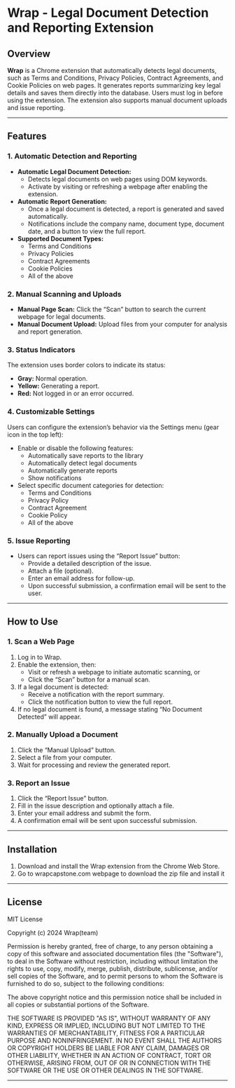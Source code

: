 # Wrap - Legal Document Detection and Reporting Extension

## Overview
**Wrap** is a Chrome extension that automatically detects legal documents, such as Terms and Conditions, Privacy Policies, Contract Agreements, and Cookie Policies on web pages. It generates reports summarizing key legal details and saves them directly into the database. Users must log in before using the extension. The extension also supports manual document uploads and issue reporting.

---

## Features

### 1. Automatic Detection and Reporting
- **Automatic Legal Document Detection:**
  - Detects legal documents on web pages using DOM keywords.
  - Activate by visiting or refreshing a webpage after enabling the extension.
- **Automatic Report Generation:**
  - Once a legal document is detected, a report is generated and saved automatically.
  - Notifications include the company name, document type, document date, and a button to view the full report.
- **Supported Document Types:**
  - Terms and Conditions
  - Privacy Policies
  - Contract Agreements
  - Cookie Policies
  - All of the above

### 2. Manual Scanning and Uploads
- **Manual Page Scan:** Click the “Scan” button to search the current webpage for legal documents.
- **Manual Document Upload:** Upload files from your computer for analysis and report generation.

### 3. Status Indicators
The extension uses border colors to indicate its status:
- **Gray:** Normal operation.
- **Yellow:** Generating a report.
- **Red:** Not logged in or an error occurred.

### 4. Customizable Settings
Users can configure the extension’s behavior via the Settings menu (gear icon in the top left):
- Enable or disable the following features:
  - Automatically save reports to the library
  - Automatically detect legal documents
  - Automatically generate reports
  - Show notifications
- Select specific document categories for detection:
  - Terms and Conditions
  - Privacy Policy
  - Contract Agreement
  - Cookie Policy
  - All of the above

### 5. Issue Reporting
- Users can report issues using the “Report Issue” button:
  - Provide a detailed description of the issue.
  - Attach a file (optional).
  - Enter an email address for follow-up.
  - Upon successful submission, a confirmation email will be sent to the user.

---

## How to Use

### 1. Scan a Web Page
1. Log in to Wrap.
2. Enable the extension, then:
   - Visit or refresh a webpage to initiate automatic scanning, or
   - Click the “Scan” button for a manual scan.
3. If a legal document is detected:
   - Receive a notification with the report summary.
   - Click the notification button to view the full report.
4. If no legal document is found, a message stating “No Document Detected” will appear.

### 2. Manually Upload a Document
1. Click the “Manual Upload” button.
2. Select a file from your computer.
3. Wait for processing and review the generated report.

### 3. Report an Issue
1. Click the “Report Issue” button.
2. Fill in the issue description and optionally attach a file.
3. Enter your email address and submit the form.
4. A confirmation email will be sent upon successful submission.

---

## Installation
1. Download and install the Wrap extension from the Chrome Web Store.
2. Go to wrapcapstone.com webpage to download the zip file and install it

---

## License
MIT License

Copyright (c) 2024 Wrap(team)

Permission is hereby granted, free of charge, to any person obtaining a copy
of this software and associated documentation files (the "Software"), to deal
in the Software without restriction, including without limitation the rights
to use, copy, modify, merge, publish, distribute, sublicense, and/or sell
copies of the Software, and to permit persons to whom the Software is
furnished to do so, subject to the following conditions:

The above copyright notice and this permission notice shall be included in all
copies or substantial portions of the Software.

THE SOFTWARE IS PROVIDED "AS IS", WITHOUT WARRANTY OF ANY KIND, EXPRESS OR
IMPLIED, INCLUDING BUT NOT LIMITED TO THE WARRANTIES OF MERCHANTABILITY,
FITNESS FOR A PARTICULAR PURPOSE AND NONINFRINGEMENT. IN NO EVENT SHALL THE
AUTHORS OR COPYRIGHT HOLDERS BE LIABLE FOR ANY CLAIM, DAMAGES OR OTHER
LIABILITY, WHETHER IN AN ACTION OF CONTRACT, TORT OR OTHERWISE, ARISING FROM,
OUT OF OR IN CONNECTION WITH THE SOFTWARE OR THE USE OR OTHER DEALINGS IN THE
SOFTWARE.

---
